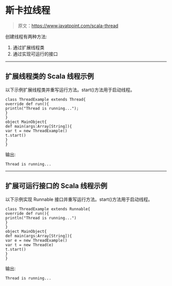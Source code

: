 # 斯卡拉线程

> 原文：<https://www.javatpoint.com/scala-thread>

创建线程有两种方法:

1.  通过扩展线程类
2.  通过实现可运行的接口

* * *

## 扩展线程类的 Scala 线程示例

以下示例扩展线程类并重写运行方法。start()方法用于启动线程。

```
class ThreadExample extends Thread{
override def run(){
println("Thread is running...");
}
}
object MainObject{
def main(args:Array[String]){
var t = new ThreadExample()
t.start()
}
}

```

输出:

```
Thread is running...

```

* * *

## 扩展可运行接口的 Scala 线程示例

以下示例实现 Runnable 接口并重写运行方法。start()方法用于启动线程。

```
class ThreadExample extends Runnable{
override def run(){
println("Thread is running...")
}
}
object MainObject{
def main(args:Array[String]){
var e = new ThreadExample()
var t = new Thread(e)
t.start()
}
}

```

输出:

```
Thread is running...

```